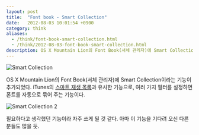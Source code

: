 ```yaml
---
layout: post
title:  "Font book - Smart Collection"
date:   2012-08-03 10:01:54 +0900
category: think
aliases:
  - /think/font-book-smart-collection.html
  - /think/2012-08-03-font-book-smart-collection.html
description: OS X Mountain Lion의 Font Book(서체 관리자)에 Smart Collection이라는 기능이 추가되었다.
---
```


![Smart Collection](https://cdn.si.mpli.st/2012-08-13-font-book-1.png)

OS X Mountain Lion의 Font Book(서체 관리자)에 Smart Collection이라는 기능이 추가되었다.  iTunes의 [스마트 재생 목록](http://support.apple.com/kb/HT1801?viewlocale=ko_KR)과 유사한 기능으로, 여러 가지 필터를 설정하면 폰트를 자동으로 묶어 주는 기능이다.

![Smart Collection 2](https://cdn.si.mpli.st/2012-08-13-font-book-2.png)

필요하다고 생각했던 기능이라 자주 쓰게 될 것 같다. 아마 이 기능을 기다려 오신 다른 분들도 많을 듯.
